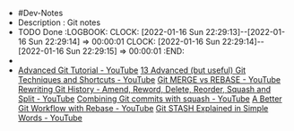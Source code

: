- #Dev-Notes
- Description : Git notes
- TODO Done
  :LOGBOOK:
  CLOCK: [2022-01-16 Sun 22:29:13]--[2022-01-16 Sun 22:29:14] =>  00:00:01
  CLOCK: [2022-01-16 Sun 22:29:14]--[2022-01-16 Sun 22:29:15] =>  00:00:01
  :END:
-
- [Advanced Git Tutorial - YouTube](https://www.youtube.com/watch?v=0SJCYPsef54&ab_channel=DmitriSnytkine)
  [13 Advanced (but useful) Git Techniques and Shortcuts - YouTube](https://www.youtube.com/watch?v=ecK3EnyGD8o&t=292s&ab_channel=Fireship)
  [Git MERGE vs REBASE - YouTube](https://www.youtube.com/watch?v=CRlGDDprdOQ&ab_channel=Academind)
  [Rewriting Git History - Amend, Reword, Delete, Reorder, Squash and Split - YouTube](https://www.youtube.com/watch?v=ElRzTuYln0M&list=PLfU9XN7w4tFzXhl94ryX8zT06NNI-MJbg&ab_channel=TheModernCoder)
  [Combining Git commits with squash - YouTube](https://www.youtube.com/watch?v=V5KrD7CmO4o&list=PLfU9XN7w4tFzXhl94ryX8zT06NNI-MJbg&index=3&ab_channel=TheModernCoder)
  [A Better Git Workflow with Rebase - YouTube](https://www.youtube.com/watch?v=f1wnYdLEpgI&list=PLfU9XN7w4tFzXhl94ryX8zT06NNI-MJbg&index=5&ab_channel=TheModernCoder)
  [Git STASH Explained in Simple Words - YouTube](https://www.youtube.com/watch?v=DeU6opFU_zw&ab_channel=Academind)